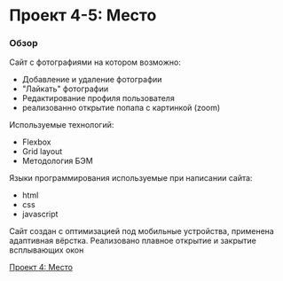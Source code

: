 # Проект 4-5: Место

### Обзор

Сайт с фотографиями на котором возможно:

 - Добавление и удаление фотографии
 - "Лайкать" фотографии
 - Редактирование профиля пользователя
 - реализованно открытие попапа с картинкой (zoom)

Используемые технологий:

 - Flexbox
 - Grid layout
 - Методология БЭМ

Языки программирования используемые при написании сайта:

  - html
  - css
  - javascript

Сайт создан с оптимизацией под мобильные устройства, применена адаптивная вёрстка.
Реализовано плавное открытие и закрытие всплывающих окон

[Проект 4: Место](https://tomat1990yandex.github.io/mesto/)
